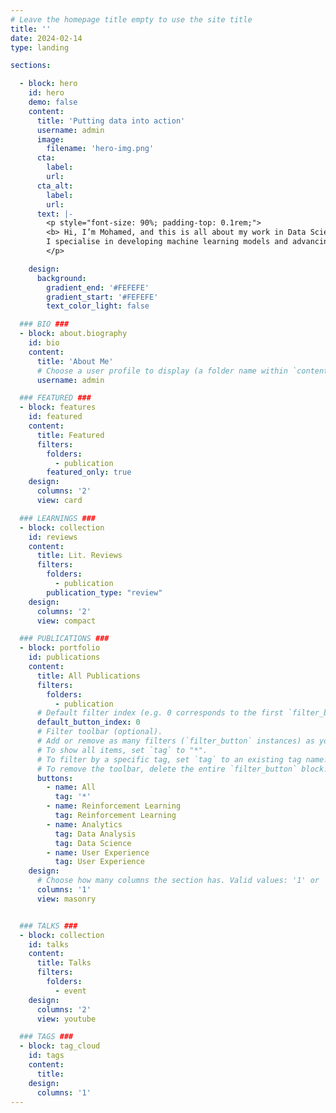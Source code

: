 ```yaml
---
# Leave the homepage title empty to use the site title
title: ''
date: 2024-02-14
type: landing

sections:

  - block: hero
    id: hero
    demo: false
    content:
      title: 'Putting data into action'
      username: admin
      image:
        filename: 'hero-img.png'
      cta:
        label: 
        url: 
      cta_alt: 
        label: 
        url: 
      text: |-
        <p style="font-size: 90%; padding-top: 0.1rem;">
        <b> Hi, I’m Mohamed, and this is all about my work in Data Science, AI, and Reinforcement Learning (RL).</b><br><br>
        I specialise in developing machine learning models and advancing research in Reinforcement Learning to solve complex real-world problems. My work bridges data science and AI research, exploring how AI systems can help us make smarter decisions in various industries, better understand the world around us and the world inside us (the brain).
        </p>

    design:
      background:
        gradient_end: '#FEFEFE'
        gradient_start: '#FEFEFE'
        text_color_light: false

  ### BIO ###
  - block: about.biography
    id: bio
    content:
      title: 'About Me'
      # Choose a user profile to display (a folder name within `content/authors/`)
      username: admin

  ### FEATURED ###
  - block: features
    id: featured
    content:
      title: Featured
      filters:
        folders:
          - publication
        featured_only: true
    design:
      columns: '2'
      view: card

  ### LEARNINGS ###
  - block: collection
    id: reviews
    content:
      title: Lit. Reviews
      filters:
        folders:
          - publication
        publication_type: "review"
    design:
      columns: '2'
      view: compact

  ### PUBLICATIONS ###
  - block: portfolio
    id: publications
    content:
      title: All Publications
      filters:
        folders:
          - publication
      # Default filter index (e.g. 0 corresponds to the first `filter_button` instance below).
      default_button_index: 0
      # Filter toolbar (optional).
      # Add or remove as many filters (`filter_button` instances) as you like.
      # To show all items, set `tag` to "*".
      # To filter by a specific tag, set `tag` to an existing tag name.
      # To remove the toolbar, delete the entire `filter_button` block.
      buttons:
        - name: All
          tag: '*'
        - name: Reinforcement Learning
          tag: Reinforcement Learning
        - name: Analytics
          tag: Data Analysis
          tag: Data Science 
        - name: User Experience
          tag: User Experience
    design:
      # Choose how many columns the section has. Valid values: '1' or '2'.
      columns: '1'
      view: masonry


  ### TALKS ### 
  - block: collection
    id: talks
    content: 
      title: Talks
      filters: 
        folders: 
          - event
    design: 
      columns: '2'
      view: youtube

  ### TAGS ###
  - block: tag_cloud
    id: tags
    content:
      title: 
    design:
      columns: '1'
---
```

